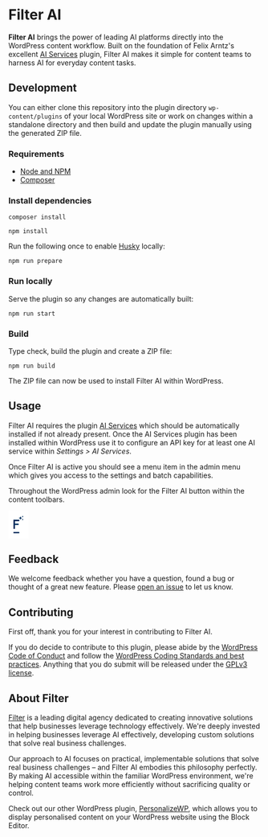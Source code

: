 # Filter AI

**Filter AI** brings the power of leading AI platforms directly into the WordPress content workflow. Built on the foundation of Felix Arntz's excellent [AI Services](https://github.com/felixarntz/ai-services) plugin, Filter AI makes it simple for content teams to harness AI for everyday content tasks.

## Development

You can either clone this repository into the plugin directory `wp-content/plugins` of your local WordPress site or work on changes within a standalone directory and then build and update the plugin manually using the generated ZIP file.

### Requirements

- [Node and NPM](https://docs.npmjs.com/downloading-and-installing-node-js-and-npm)
- [Composer](https://getcomposer.org/download/)

### Install dependencies

`composer install`

`npm install`

Run the following once to enable [Husky](https://typicode.github.io/husky/) locally:

`npm run prepare`

### Run locally

Serve the plugin so any changes are automatically built:

`npm run start`

### Build

Type check, build the plugin and create a ZIP file:

`npm run build`

The ZIP file can now be used to install Filter AI within WordPress.

## Usage

Filter AI requires the plugin [AI Services](https://wordpress.org/plugins/ai-services/) which should be automatically installed if not already present. Once the AI Services plugin has been installed within WordPress use it to configure an API key for at least one AI service within _Settings > AI Services_.

Once Filter AI is active you should see a menu item in the admin menu which gives you access to the settings and batch capabilities.

Throughout the WordPress admin look for the Filter AI button within the content toolbars.

<img src="data:image/svg+xml;charset=utf-8,%3Csvg%20width%3D%2293%22%20height%3D%22162%22%20viewBox%3D%220%200%2093%20162%22%20fill%3D%22none%22%20xmlns%3D%22http%3A%2F%2Fwww.w3.org%2F2000%2Fsvg%22%3E%0A%3Cpath%20d%3D%22M14%20122H0V37H54V51H14V73H48V86H14V122Z%22%20fill%3D%22%23012F5F%22%2F%3E%0A%3Cpath%20d%3D%22M0%20162V150H54V162H0Z%22%20fill%3D%22%23012F5F%22%2F%3E%0A%3Cpath%20d%3D%22M85%200L82.48%205.5L77%208L82.48%2010.52L85%2016L87.5%2010.52L93%208L87.5%205.5M65%206L60%2017L49%2022L60%2027L65%2038L70%2027L81%2022L70%2017M85%2028L82.48%2033.48L77%2036L82.48%2038.5L85%2044L87.5%2038.5L93%2036L87.5%2033.48%22%20fill%3D%22%23012F5F%22%2F%3E%0A%3C%2Fsvg%3E%0A" alt="Filter AI button" style="width: 20px; background-color: white; padding: 10px" />

## Feedback

We welcome feedback whether you have a question, found a bug or thought of a great new feature. Please [open an issue](https://github.com/filter-agency/filter-ai/issues/new) to let us know.

## Contributing

First off, thank you for your interest in contributing to Filter AI.

If you do decide to contribute to this plugin, please abide by the [WordPress Code of Conduct](https://make.wordpress.org/handbook/community-code-of-conduct/) and follow the [WordPress Coding Standards and best practices](https://developer.wordpress.org/coding-standards/). Anything that you do submit will be released under the [GPLv3 license](LICENSE).

## About Filter

[Filter](https://filter.agency/) is a leading digital agency dedicated to creating innovative solutions that help businesses leverage technology effectively. We're deeply invested in helping businesses leverage AI effectively, developing custom solutions that solve real business challenges.

Our approach to AI focuses on practical, implementable solutions that solve real business challenges – and Filter AI embodies this philosophy perfectly. By making AI accessible within the familiar WordPress environment, we're helping content teams work more efficiently without sacrificing quality or control.

Check out our other WordPress plugin, [PersonalizeWP](https://personalizewp.com/), which allows you to display personalised content on your WordPress website using the Block Editor.
